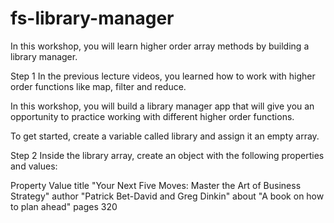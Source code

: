 # fs-library-manager

In this workshop, you will learn higher order array methods by building a library manager.

Step 1
In the previous lecture videos, you learned how to work with higher order functions like map, filter and reduce.

In this workshop, you will build a library manager app that will give you an opportunity to practice working with different higher order functions.

To get started, create a variable called library and assign it an empty array.

Step 2
Inside the library array, create an object with the following properties and values:

Property	Value
title	"Your Next Five Moves: Master the Art of Business Strategy"
author	"Patrick Bet-David and Greg Dinkin"
about	"A book on how to plan ahead"
pages	320